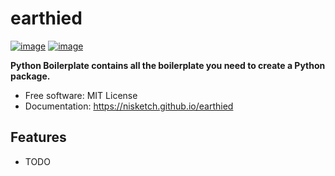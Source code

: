 # earthied


[![image](https://img.shields.io/pypi/v/earthied.svg)](https://pypi.python.org/pypi/earthied)
[![image](https://img.shields.io/conda/vn/conda-forge/earthied.svg)](https://anaconda.org/conda-forge/earthied)


**Python Boilerplate contains all the boilerplate you need to create a Python package.**


-   Free software: MIT License
-   Documentation: https://nisketch.github.io/earthied
    

## Features

-   TODO
